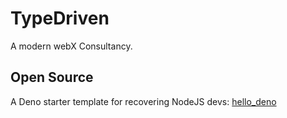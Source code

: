 # TypeDriven

A modern webX Consultancy.


## Open Source

A Deno starter template for recovering NodeJS devs: [hello_deno](https://github.com/type-driven/hello_deno)
